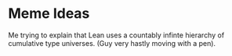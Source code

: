# Meme Ideas

Me trying to explain that Lean uses a countably infinte hierarchy of cumulative type universes.
(Guy very hastly moving with a pen).
